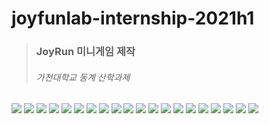 # joyfunlab-internship-2021h1


> ### JoyRun 미니게임 제작
> ###### 가천대학교 동계 산학과제 

<img src = "https://github.com/Seyiul/joyfunlab-internship-2021h1/blob/working/docs/img/slide%20(1).JPG?raw=true">

<img src = "https://github.com/Seyiul/joyfunlab-internship-2021h1/blob/working/docs/img/slide%20(2).JPG?raw=true">

<img src = "https://github.com/Seyiul/joyfunlab-internship-2021h1/blob/working/docs/img/slide%20(3).JPG?raw=true">

<img src = "https://github.com/Seyiul/joyfunlab-internship-2021h1/blob/working/docs/img/slide%20(4).JPG?raw=true">

<img src = "https://github.com/Seyiul/joyfunlab-internship-2021h1/blob/working/docs/img/slide%20(5).JPG?raw=true">

<img src = "https://github.com/Seyiul/joyfunlab-internship-2021h1/blob/working/docs/img/slide%20(6).JPG?raw=true">

<img src = "https://github.com/Seyiul/joyfunlab-internship-2021h1/blob/working/docs/img/slide%20(7).JPG?raw=true">

<img src = "https://github.com/Seyiul/joyfunlab-internship-2021h1/blob/working/docs/img/slide%20(8).JPG?raw=true">

<img src = "https://github.com/Seyiul/joyfunlab-internship-2021h1/blob/working/docs/img/slide%20(9).JPG?raw=true">

<img src = "https://github.com/Seyiul/joyfunlab-internship-2021h1/blob/working/docs/img/slide%20(10).JPG?raw=true">

<img src = "https://github.com/Seyiul/joyfunlab-internship-2021h1/blob/working/docs/img/slide%20(11).JPG?raw=true">

<img src = "https://github.com/Seyiul/joyfunlab-internship-2021h1/blob/working/docs/img/slide%20(12).JPG?raw=true">

<img src = "https://github.com/Seyiul/joyfunlab-internship-2021h1/blob/working/docs/img/slide%20(13).JPG?raw=true">

<img src = "https://github.com/Seyiul/joyfunlab-internship-2021h1/blob/working/docs/img/slide%20(14).JPG?raw=true">

<img src = "https://github.com/Seyiul/joyfunlab-internship-2021h1/blob/working/docs/img/slide%20(15).JPG?raw=true">

<img src = "https://github.com/Seyiul/joyfunlab-internship-2021h1/blob/working/docs/img/slide%20(16).JPG?raw=true">

<img src = "https://github.com/Seyiul/joyfunlab-internship-2021h1/blob/working/docs/img/slide%20(17).JPG?raw=true">

<img src = "https://github.com/Seyiul/joyfunlab-internship-2021h1/blob/working/docs/img/slide%20(18).JPG?raw=true">

<img src = "https://github.com/Seyiul/joyfunlab-internship-2021h1/blob/working/docs/img/slide%20(19).JPG?raw=true">

<img src = "https://github.com/Seyiul/joyfunlab-internship-2021h1/blob/working/docs/img/slide%20(20).JPG?raw=true">


